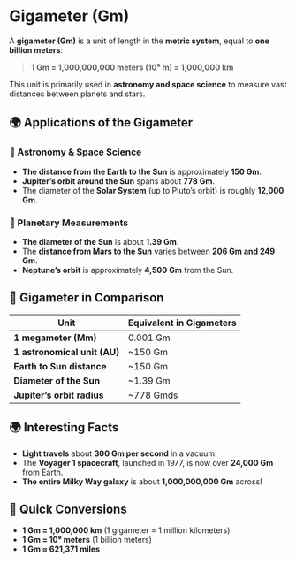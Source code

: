 # Gigameter (Gm)

A **gigameter (Gm)** is a unit of length in the **metric system**, equal to **one billion meters**:

> **1 Gm = 1,000,000,000 meters (10⁹ m) = 1,000,000 km**

This unit is primarily used in **astronomy and space science** to measure vast distances between planets and stars.

## 🌍 Applications of the Gigameter

### **🔹 Astronomy & Space Science**
- **The distance from the Earth to the Sun** is approximately **150 Gm**.
- **Jupiter’s orbit around the Sun** spans about **778 Gm**.
- The diameter of the **Solar System** (up to Pluto’s orbit) is roughly **12,000 Gm**.

### **🔹 Planetary Measurements**
- **The diameter of the Sun** is about **1.39 Gm**.
- The **distance from Mars to the Sun** varies between **206 Gm and 249 Gm**.
- **Neptune’s orbit** is approximately **4,500 Gm** from the Sun.

## 📏 Gigameter in Comparison

| Unit | Equivalent in Gigameters |
|------|--------------------------|
| **1 megameter (Mm)** | 0.001 Gm                 |
| **1 astronomical unit (AU)** | ~150 Gm                  |
| **Earth to Sun distance** | ~150 Gm                  |
| **Diameter of the Sun** | ~1.39 Gm                 |
| **Jupiter’s orbit radius** | ~778 Gmds                |

## 🌍 Interesting Facts
- **Light travels** about **300 Gm per second** in a vacuum.
- The **Voyager 1 spacecraft**, launched in 1977, is now over **24,000 Gm** from Earth.
- **The entire Milky Way galaxy** is about **1,000,000,000 Gm** across!

## 🔄 Quick Conversions
- **1 Gm = 1,000,000 km** (1 gigameter = 1 million kilometers)
- **1 Gm = 10⁹ meters** (1 billion meters)
- **1 Gm ≈ 621,371 miles**
